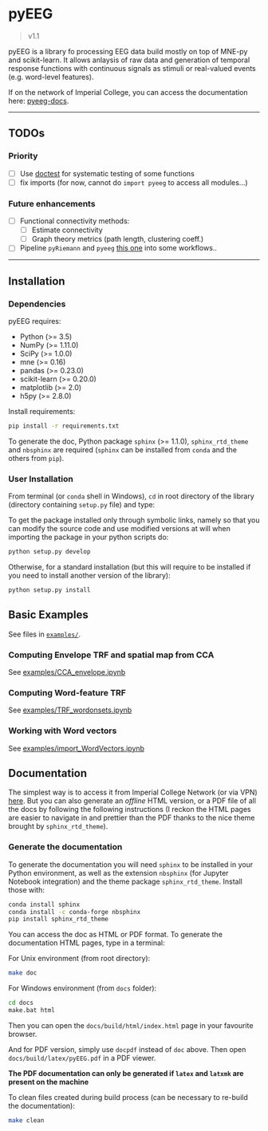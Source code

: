 # pyEEG

> v1.1

pyEEG is a library fo processing EEG data build mostly on top of MNE-py and scikit-learn. It allows anlaysis of raw data and generation of temporal response functions with continuous signals as stimuli or real-valued events (e.g. word-level features).

If on the network of Imperial College, you can access the documentation here: [pyeeg-docs](http://bg-hw2512.bg.ic.ac.uk).

------

## TODOs

### Priority

- [ ] Use [doctest](https://docs.python.org/2/library/doctest.html) for systematic testing of some functions
- [ ] fix imports (for now, cannot do `import pyeeg` to access all modules...)

### Future enhancements

- [ ] Functional connectivity methods:
  - [ ] Estimate connectivity
  - [ ] Graph theory metrics (path length, clustering coeff.)
- [ ] Pipeline `pyRiemann` and `pyeeg` [this one](https://github.com/freole/pyeeg) into some workflows..

------

## Installation

### Dependencies

pyEEG requires:

- Python (>= 3.5)
- NumPy (>= 1.11.0)
- SciPy (>= 1.0.0)
- mne (>= 0.16)
- pandas (>= 0.23.0)
- scikit-learn (>= 0.20.0)
- matplotlib (>= 2.0)
- h5py (>= 2.8.0)

Install requirements:

```bash
pip install -r requirements.txt
```

To generate the doc, Python package `sphinx` (>= 1.1.0), `sphinx_rtd_theme` and `nbsphinx` are required (`sphinx` can be installed from `conda` and the others from `pip`).

### User Installation

From terminal (or `conda` shell in Windows), `cd` in root directory of the library (directory containing `setup.py` file) and type:

To get the package installed only through symbolic links, namely so that you can modify the source code and use modified versions at will when importing the package in your python scripts do:

```bash
python setup.py develop
```

Otherwise, for a standard installation (but this will require to be installed if you need to install another version of the library):

```bash
python setup.py install
```

## Basic Examples

See files in [`examples/`](docs/source/examples/).

### Computing Envelope TRF and spatial map from CCA

See [examples/CCA_envelope.ipynb](docs/source/examples/CCA_envelope.ipynb)

### Computing Word-feature TRF

See [examples/TRF_wordonsets.ipynb](docs/source/examples/TRF_wordonsets.ipynb)

### Working with Word vectors

See [examples/import_WordVectors.ipynb](docs/source/examples/importWordVectors.ipynb)

## Documentation

The simplest way is to access it from Imperial College Network (or via VPN) [here](http://bg-hw2512.bg.ic.ac.uk/).
But you can also generate an _offline_ HTML version, or a PDF file of all the docs by following the following instructions (I reckon the HTML pages are easier to navigate in and prettier than the PDF thanks to the nice theme brought by `sphinx_rtd_theme`).

### Generate the documentation

To generate the documentation you will need `sphinx` to be installed in your Python environment, as well as the extension `nbsphinx` (for Jupyter Notebook integration) and the theme package `sphinx_rtd_theme`. Install those with:

```bash
conda install sphinx
conda install -c conda-forge nbsphinx
pip install sphinx_rtd_theme
```

You can access the doc as HTML or PDF format.
To generate the documentation HTML pages, type in a terminal:

For Unix environment (from root directory):

```bash
make doc
```

For Windows environment (from `docs` folder):

```bash
cd docs
make.bat html
```

Then you can open the `docs/build/html/index.html` page in your favourite browser.

And for PDF version, simply use `docpdf` instead of `doc` above.
Then open `docs/build/latex/pyEEG.pdf` in a PDF viewer.

**The PDF documentation can only be generated if `latex` and `latxmk` are present on the machine**

To clean files created during build process (can be necessary to re-build the documentation):

```bash
make clean
```
